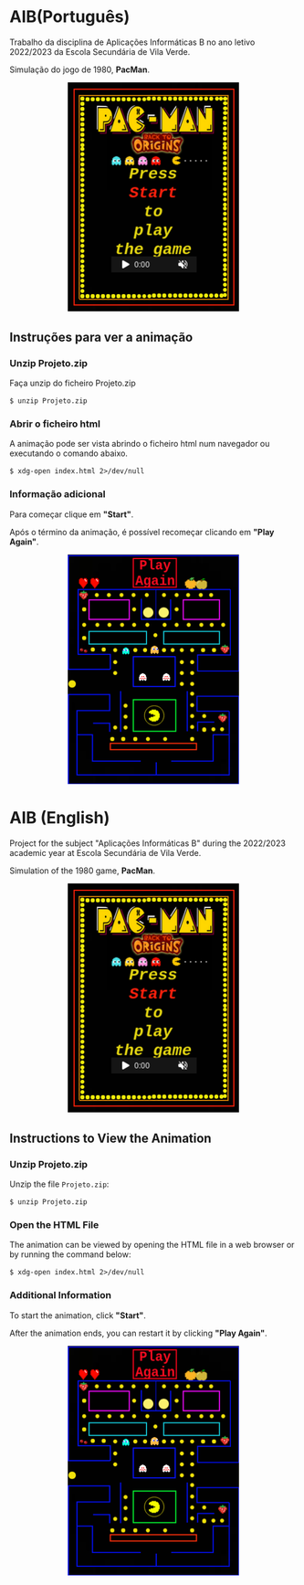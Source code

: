 # AIB(Português)
Trabalho da disciplina de Aplicações Informáticas B no ano letivo 2022/2023 da Escola Secundária de Vila Verde.

Simulação do jogo de 1980, **PacMan**.

<p align="center">
  <img src="TelaInicial.png" alt="Descrição da imagem" width="300">
</p>

## Instruções para ver a animação

### Unzip Projeto.zip

Faça unzip do ficheiro Projeto.zip

```console
$ unzip Projeto.zip
```

### Abrir o ficheiro html

A animação pode ser vista abrindo o ficheiro html num navegador ou executando o comando abaixo.

```console
$ xdg-open index.html 2>/dev/null
```

### Informação adicional

Para começar clique em **"Start"**.

Após o término da animação, é possível recomeçar clicando em **"Play Again"**.

<p align="center">
  <img src="TelaPlayAgain.png" alt="Descrição da imagem" width="300">
</p>

# AIB (English)

Project for the subject "Aplicações Informáticas B" during the 2022/2023 academic year at Escola Secundária de Vila Verde.

Simulation of the 1980 game, **PacMan**.

<p align="center">
  <img src="TelaInicial.png" alt="Image description" width="300">
</p>

## Instructions to View the Animation

### Unzip Projeto.zip

Unzip the file `Projeto.zip`:

```console
$ unzip Projeto.zip
```

### Open the HTML File

The animation can be viewed by opening the HTML file in a web browser or by running the command below:

```console
$ xdg-open index.html 2>/dev/null
```

### Additional Information

To start the animation, click **"Start"**.

After the animation ends, you can restart it by clicking **"Play Again"**.

<p align="center">
  <img src="TelaPlayAgain.png" alt="Descrição da imagem" width="300">
</p>
